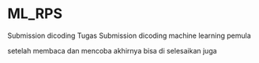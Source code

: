 # ML_RPS
Submission dicoding
Tugas Submission dicoding machine learning pemula

setelah membaca dan mencoba akhirnya bisa di selesaikan juga
